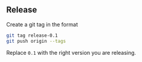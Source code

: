 Release
------

Create a git tag in the format

```bash
git tag release-0.1
git push origin --tags
```

Replace `0.1` with the right version you are releasing.